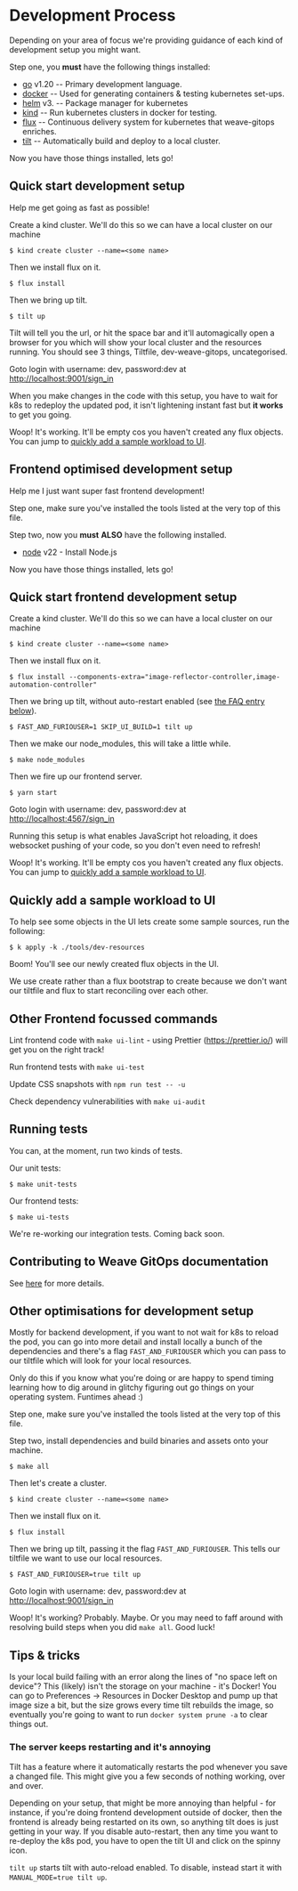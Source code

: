 # Development Process

Depending on your area of focus we're providing guidance of each kind of development setup you might want.

Step one, you **must** have the following things installed:

- [go](https://go.dev) v1.20 -- Primary development language.
- [docker](https://www.docker.com/) -- Used for generating containers & testing kubernetes set-ups.
- [helm](https://helm.sh/docs/intro/install/) v3. -- Package manager for kubernetes
- [kind](https://kind.sigs.k8s.io/docs/user/quick-start#installation) -- Run kubernetes clusters in docker for testing.
- [flux](https://fluxcd.io/docs/get-started/) -- Continuous delivery system for kubernetes that weave-gitops enriches.
- [tilt](https://tilt.dev/) -- Automatically build and deploy to a local cluster.

Now you have those things installed, lets go!

## Quick start development setup

Help me get going as fast as possible!

Create a kind cluster. We'll do this so we can have a local cluster on our machine

`$ kind create cluster --name=<some name>`

Then we install flux on it.

`$ flux install`

Then we bring up tilt.

`$ tilt up`

Tilt will tell you the url, or hit the space bar and it'll automagically open a browser for you which will show your local cluster and the resources running. You should see 3 things, Tiltfile, dev-weave-gitops, uncategorised.

Goto login with username: dev, password:dev at <http://localhost:9001/sign_in>

When you make changes in the code with this setup, you have to wait for k8s to redeploy the updated pod, it isn't lightening instant fast but **it works** to get you going.

Woop! It's working. It'll be empty cos you haven't created any flux objects.
You can jump to [quickly add a sample workload to UI](#quickly-add-a-sample-workload-to-ui).

## Frontend optimised development setup

Help me I just want super fast frontend development!

Step one, make sure you've installed the tools listed at the very top of this file.

Step two, now you **must** **ALSO** have the following installed.

- [node](https://nodejs.org/en/) v22 - Install Node.js

Now you have those things installed, lets go!

## Quick start frontend development setup

Create a kind cluster. We'll do this so we can have a local cluster on our machine

`$ kind create cluster --name=<some name>`

Then we install flux on it.

`$ flux install --components-extra="image-reflector-controller,image-automation-controller"`

Then we bring up tilt, without auto-restart enabled (see [the FAQ
entry below](#the-server-keeps-restarting-and-its-annoying)).

`$ FAST_AND_FURIOUSER=1 SKIP_UI_BUILD=1 tilt up`

Then we make our node_modules, this will take a little while.

`$ make node_modules`

Then we fire up our frontend server.

`$ yarn start`

Goto login with username: dev, password:dev at <http://localhost:4567/sign_in>

Running this setup is what enables JavaScript hot reloading, it does websocket pushing of your code, so you don't even need to refresh!

Woop! It's working. It'll be empty cos you haven't created any flux objects. You can jump to [quickly add a sample workload to UI](#quickly-add-a-sample-workload-to-ui).

## Quickly add a sample workload to UI

To help see some objects in the UI lets create some sample sources, run the following:

`$ k apply -k ./tools/dev-resources`

Boom! You'll see our newly created flux objects in the UI.

We use create rather than a flux bootstrap to create because we don't want our tiltfile and flux to start reconciling over each other.

## Other Frontend focussed commands

Lint frontend code with `make ui-lint` - using Prettier (<https://prettier.io/>) will get you on the right track!

Run frontend tests with `make ui-test`

Update CSS snapshots with `npm run test -- -u`

Check dependency vulnerabilities with `make ui-audit`

## Running tests

You can, at the moment, run two kinds of tests.

Our unit tests:

`$ make unit-tests`

Our frontend tests:

`$ make ui-tests`

We're re-working our integration tests. Coming back soon.

## Contributing to Weave GitOps documentation

See [here](../website/README.md) for more details.

## Other optimisations for development setup

Mostly for backend development, if you want to not wait for k8s to reload the pod, you can go into more detail and install locally a bunch of the dependencies and there's a flag `FAST_AND_FURIOUSER` which you can pass to our tiltfile which will look for your local resources.

Only do this if you know what you're doing or are happy to spend timing learning how to dig around in glitchy figuring out go things on your operating system. Funtimes ahead :)

Step one, make sure you've installed the tools listed at the very top of this file.

Step two, install dependencies and build binaries and assets onto your machine.

`$ make all`

Then let's create a cluster.

`$ kind create cluster --name=<some name>`

Then we install flux on it.

`$ flux install`

Then we bring up tilt, passing it the flag `FAST_AND_FURIOUSER`. This tells our tiltfile we want to use our local resources.

`$ FAST_AND_FURIOUSER=true tilt up`

Goto login with username: dev, password:dev at <http://localhost:9001/sign_in>

Woop! It's working? Probably. Maybe. Or you may need to faff around with resolving build steps when you did `make all`.
Good luck!

## Tips & tricks

Is your local build failing with an error along the lines of "no space left on device"? This (likely) isn't the storage on your machine - it's Docker! You can go to Preferences -> Resources in Docker Desktop and pump up that image size a bit, but the size grows every time tilt rebuilds the image, so eventually you're going to want to run `docker system prune -a` to clear things out.

### The server keeps restarting and it's annoying

Tilt has a feature where it automatically restarts the pod whenever
you save a changed file. This might give you a few seconds of nothing
working, over and over.

Depending on your setup, that might be more annoying than helpful -
for instance, if you're doing frontend development outside of docker,
then the frontend is already being restarted on its own, so anything
tilt does is just getting in your way. If you disable auto-restart,
then any time you want to re-deploy the k8s pod, you have to open the
tilt UI and click on the spinny icon.

`tilt up` starts tilt with auto-reload enabled. To disable, instead
start it with `MANUAL_MODE=true tilt up`.
